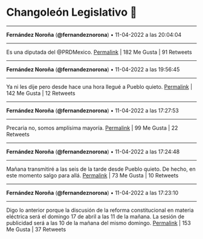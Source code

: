 # Changoleón Legislativo 🙈
*****
**Fernández Noroña** (**@fernandeznorona**) • 11-04-2022 a las 20:04:04
*****
Es una diputada del @PRDMexico.
[Permalink](https://twitter.com/fernandeznorona/status/1513729638983512068) | 182 Me Gusta | 91 Retweets
*****
**Fernández Noroña** (**@fernandeznorona**) • 11-04-2022 a las 19:56:45
*****
Ya ni les dije pero desde hace una hora llegué a Pueblo quieto.
[Permalink](https://twitter.com/fernandeznorona/status/1513727796962603010) | 142 Me Gusta | 12 Retweets
*****
**Fernández Noroña** (**@fernandeznorona**) • 11-04-2022 a las 17:27:53
*****
Precaria no, somos amplísima mayoría.
[Permalink](https://twitter.com/fernandeznorona/status/1513690336190767109) | 99 Me Gusta | 22 Retweets
*****
**Fernández Noroña** (**@fernandeznorona**) • 11-04-2022 a las 17:24:48
*****
Mañana transmitiré a las seis de la tarde desde Pueblo quieto. De hecho, en este momento salgo para allá.
[Permalink](https://twitter.com/fernandeznorona/status/1513689559313305602) | 73 Me Gusta | 10 Retweets
*****
**Fernández Noroña** (**@fernandeznorona**) • 11-04-2022 a las 17:23:10
*****
Digo lo anterior porque la discusión de la reforma constitucional en materia eléctrica será el domingo 17 de abril a las 11 de la mañana. La sesión de publicidad será a las 10 de la mañana del mismo domingo.
[Permalink](https://twitter.com/fernandeznorona/status/1513689148833554433) | 153 Me Gusta | 37 Retweets